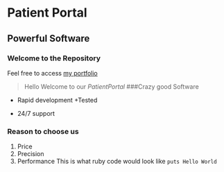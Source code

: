 Patient Portal
=====================


Powerful Software
-------------------------
### Welcome to the Repository
Feel free to access [my portfolio](http://facebook.com)
>
>Hello Welcome to our *PatientPortal*
###Crazy good Software
* Rapid development
+Tested
- 24/7 support
### Reason to choose us
1. Price
2. Precision
3. Performance
This is what ruby code would look like `puts Hello World`